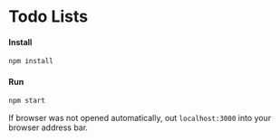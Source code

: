 Todo Lists
===========

#### Install
```sh
npm install
```
#### Run
```sh
npm start
```
If browser was not opened automatically, out `localhost:3000` into your browser address bar.
